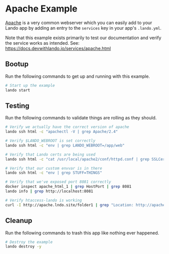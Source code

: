 Apache Example
==============

[Apache](https://www.apache.org/) is a very common webserver which you can easily add to your Lando app by adding an entry to the `services` key in your app's `.lando.yml`.

Note that this example exists primarily to test our documentation and verify the service works as intended.
See: https://docs.devwithlando.io/services/apache.html

Bootup
------

Run the following commands to get up and running with this example.

```bash
# Start up the example
lando start
```

Testing
-------

Run the following commands to validate things are rolling as they should.

```bash
# Verify we actually have the correct version of apache
lando ssh html -c "apachectl -V | grep Apache/2.4"

# Verify $LANDO_WEBROOT is set correctly
lando ssh html -c "env | grep LANDO_WEBROOT=/app/web"

# Verify that Lando certs are being used
lando ssh html -c "cat /usr/local/apache2/conf/httpd.conf | grep SSLCertificateFile | grep /certs/cert.crt"

# Verify that our custom envvar is in there
lando ssh html -c "env | grep STUFF=THINGS"

# Verify that we've exposed port 8081 correctly
docker inspect apache_html_1 | grep HostPort | grep 8081
lando info | grep http://localhost:8081

# Verify htaccess-lando is working
curl -I http://apache.lndo.site/folder1 | grep "Location: http://apache.lndo.site/folder2/"
```

Cleanup
-------

Run the following commands to trash this app like nothing ever happened.

```bash
# Destroy the example
lando destroy -y
```

